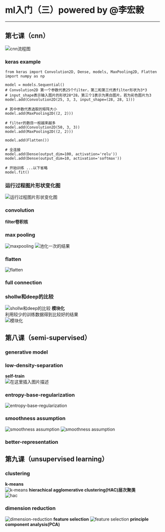 

# ml入门（三）powered by @李宏毅

-----------------------------------

## 第七课（cnn）
![cnn流程图](https://img-blog.csdnimg.cn/20190326194716526.png?x-oss-process=image/watermark,type_ZmFuZ3poZW5naGVpdGk,shadow_10,text_aHR0cHM6Ly9ibG9nLmNzZG4ubmV0L0FuZHlWaWt5,size_16,color_FFFFFF,t_70)
### keras example
```
from keras import Convolution2D, Dense, models, MaxPooling2D, Flatten
import numpy as np

model = models.Sequential()
# Convolution2D 第一个参数代表25个filter，第二和第三代表filter形状为3*3
# input_shape表示输入图片的形状28*28，第三个1表示为黑白图片，若为彩色图片为3
model.add(Convolution2D(25, 3, 3, input_shape=(28, 28, 1)))

# 其中参数代表选取的矩阵大小
model.add(MaxPooling2D((2, 2)))

# filter的数目一般越来越多
model.add(Convolution2D(50, 3, 3))
model.add(MaxPooling2D((2, 2)))

model.add(Flatten())

# 全连接
model.add(Dense(output_dim=100, activation='relu'))
model.add(Dense(output_dim=10, activation='softmax'))

# 开始训练 ...以下省略
model.fit()
```
### 运行过程图片形状变化图
![运行过程图片形状变化图](https://img-blog.csdnimg.cn/20190327181102981.png?x-oss-process=image/watermark,type_ZmFuZ3poZW5naGVpdGk,shadow_10,text_aHR0cHM6Ly9ibG9nLmNzZG4ubmV0L0FuZHlWaWt5,size_16,color_FFFFFF,t_70)
### convolution
<strong>filter卷积核</strong>  
### max pooling
![maxpooling](https://img-blog.csdnimg.cn/20190327171907510.png?x-oss-process=image/watermark,type_ZmFuZ3poZW5naGVpdGk,shadow_10,text_aHR0cHM6Ly9ibG9nLmNzZG4ubmV0L0FuZHlWaWt5,size_16,color_FFFFFF,t_70)
![池化一次的结果](https://img-blog.csdnimg.cn/20190327172719134.png?x-oss-process=image/watermark,type_ZmFuZ3poZW5naGVpdGk,shadow_10,text_aHR0cHM6Ly9ibG9nLmNzZG4ubmV0L0FuZHlWaWt5,size_16,color_FFFFFF,t_70)
### flatten
![flatten](https://img-blog.csdnimg.cn/20190327171802241.png?x-oss-process=image/watermark,type_ZmFuZ3poZW5naGVpdGk,shadow_10,text_aHR0cHM6Ly9ibG9nLmNzZG4ubmV0L0FuZHlWaWt5,size_16,color_FFFFFF,t_70)
### full connection 
### shollw和deep的比较
![shollw和deep的比较](https://img-blog.csdnimg.cn/20190327174656887.png?x-oss-process=image/watermark,type_ZmFuZ3poZW5naGVpdGk,shadow_10,text_aHR0cHM6Ly9ibG9nLmNzZG4ubmV0L0FuZHlWaWt5,size_16,color_FFFFFF,t_70)
<strong>模块化</strong>  
利用较少的训练数据得到比较好的结果  
![模块化](https://img-blog.csdnimg.cn/20190327180603353.png?x-oss-process=image/watermark,type_ZmFuZ3poZW5naGVpdGk,shadow_10,text_aHR0cHM6Ly9ibG9nLmNzZG4ubmV0L0FuZHlWaWt5,size_16,color_FFFFFF,t_70)

## 第八课（semi-supervised）
### generative model
### low-density-separation
<strong>self-train</strong>  
![在这里插入图片描述](https://img-blog.csdnimg.cn/20190327174637224.png?x-oss-process=image/watermark,type_ZmFuZ3poZW5naGVpdGk,shadow_10,text_aHR0cHM6Ly9ibG9nLmNzZG4ubmV0L0FuZHlWaWt5,size_16,color_FFFFFF,t_70)
### entropy-base-regularization
![entropy-base-regularization](https://img-blog.csdnimg.cn/20190327171824790.png?x-oss-process=image/watermark,type_ZmFuZ3poZW5naGVpdGk,shadow_10,text_aHR0cHM6Ly9ibG9nLmNzZG4ubmV0L0FuZHlWaWt5,size_16,color_FFFFFF,t_70)
### smoothness assumption
![smoothness assumption](https://img-blog.csdnimg.cn/2019032719101172.png?x-oss-process=image/watermark,type_ZmFuZ3poZW5naGVpdGk,shadow_10,text_aHR0cHM6Ly9ibG9nLmNzZG4ubmV0L0FuZHlWaWt5,size_16,color_FFFFFF,t_70)
![smoothness assumption](https://img-blog.csdnimg.cn/20190327191023817.png?x-oss-process=image/watermark,type_ZmFuZ3poZW5naGVpdGk,shadow_10,text_aHR0cHM6Ly9ibG9nLmNzZG4ubmV0L0FuZHlWaWt5,size_16,color_FFFFFF,t_70)
### better-representation

## 第九课（unsupervised learning）
### clustering
<strong>k-means</strong>  
![k-means](https://img-blog.csdnimg.cn/20190327210709576.png)
<strong>hierachical agglomerative clustering(HAC)层次聚类</strong>  
![hac](https://img-blog.csdnimg.cn/20190327210726775.png?x-oss-process=image/watermark,type_ZmFuZ3poZW5naGVpdGk,shadow_10,text_aHR0cHM6Ly9ibG9nLmNzZG4ubmV0L0FuZHlWaWt5,size_16,color_FFFFFF,t_70)
### dimension reduction
![dimension-reduction](https://img-blog.csdnimg.cn/2019032722104184.png)
<strong>feature selection</strong>
![feature selection](https://img-blog.csdnimg.cn/201903272211058.png)
<strong>principle component analysis(PCA)</strong>


